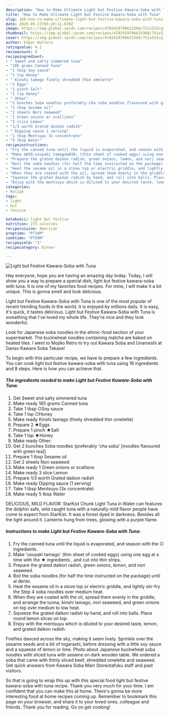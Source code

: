 ```yaml
---
description: "How to Make Ultimate Light but Festive Kawara-Soba with Tuna"
title: "How to Make Ultimate Light but Festive Kawara-Soba with Tuna"
slug: 168-how-to-make-ultimate-light-but-festive-kawara-soba-with-tuna
date: 2020-05-23T03:20:11.670Z
image: https://img-global.cpcdn.com/recipes/4702419796623360/751x532cq70/light-but-festive-kawara-soba-with-tuna-recipe-main-photo.jpg
thumbnail: https://img-global.cpcdn.com/recipes/4702419796623360/751x532cq70/light-but-festive-kawara-soba-with-tuna-recipe-main-photo.jpg
cover: https://img-global.cpcdn.com/recipes/4702419796623360/751x532cq70/light-but-festive-kawara-soba-with-tuna-recipe-main-photo.jpg
author: Edgar Walters
ratingvalue: 4.1
reviewcount: 8
recipeingredient:
- " Sweet and salty simmered tuna"
- "185 grams Canned tuna"
- "1 tbsp Soy sauce"
- "1 tsp Honey"
- " Kinshi tamago finely shredded thin omelette"
- "2 Eggs"
- "1 pinch Salt"
- "1 tsp Honey"
- " Other"
- "2 bunches Soba noodles preferably cha soba noodles flavoured with green tea"
- "1 tbsp Sesame oil"
- "2 sheets Nori seaweed"
- "1 Green onions or scallions"
- "3 slice Lemon"
- "1/3 worth Grated daikon radish"
- " Dipping sauce 1 serving"
- "1 tbsp Mentsuyu 3x concentrate"
- "5 tbsp Water"
recipeinstructions:
- "Fry the canned tuna until the liquid is evaporated, and season with the ○ ingredients."
- "Make &#39;usuyaki tamago&#39; (thin sheet of cooked eggs) using one egg at a time with the ★ ingredients , and cut into thin strips."
- "Prepare the grated daikon radish, green onions, lemon, and nori seaweed."
- "Boil the soba noodles (for half the time instructed on the package) until al dente."
- "Heat the sesame oil in a stove top or electric griddle, and lightly stir-fry the Step 4 soba noodles over medium heat."
- "When they are coated with the oil, spread them evenly in the griddle, and arrange the tunna, kinshi tamago, nori seaweed, and green onions on top over medium to low heat."
- "Squeeze the grated daikon radish by hand, and roll into balls. Place round lemon slices on top."
- "Enjoy with the mentsuyu which is diluted to your desired taste, lemon, and grated daikon radish."
categories:
- Recipe
tags:
- light
- but
- festive

katakunci: light but festive 
nutrition: 273 calories
recipecuisine: American
preptime: "PT16M"
cooktime: "PT59M"
recipeyield: "1"
recipecategory: Dinner

---
```



![Light but Festive Kawara-Soba with Tuna](https://img-global.cpcdn.com/recipes/4702419796623360/751x532cq70/light-but-festive-kawara-soba-with-tuna-recipe-main-photo.jpg)

Hey everyone, hope you are having an amazing day today. Today, I will show you a way to prepare a special dish, light but festive kawara-soba with tuna. It is one of my favorites food recipes. For mine, I will make it a bit unique. This is gonna smell and look delicious.

Light but Festive Kawara-Soba with Tuna is one of the most popular of recent trending foods in the world. It is enjoyed by millions daily. It is easy, it's quick, it tastes delicious. Light but Festive Kawara-Soba with Tuna is something that I've loved my whole life. They're nice and they look wonderful.

Look for Japanese soba noodles in the ethnic-food section of your supermarket. The buckwheat noodles containing matcha are baked on heated tiles. I went to Mojiko Retro to try out Kawara Soba and Unameshi at Ganso Kawara Soba Takase!


To begin with this particular recipe, we have to prepare a few ingredients. You can cook light but festive kawara-soba with tuna using 18 ingredients and 8 steps. Here is how you can achieve that.

<!--inarticleads1-->

##### The ingredients needed to make Light but Festive Kawara-Soba with Tuna:

1. Get  Sweet and salty simmered tuna
1. Make ready 185 grams Canned tuna
1. Take 1 tbsp ○Soy sauce
1. Take 1 tsp ○Honey
1. Make ready  Kinshi tamago (finely shredded thin omelette)
1. Prepare 2 ★Eggs
1. Prepare 1 pinch ★Salt
1. Take 1 tsp ★Honey
1. Make ready  Other:
1. Get 2 bunches Soba noodles (preferably &#39;cha soba&#39; [noodles flavoured with green tea])
1. Prepare 1 tbsp Sesame oil
1. Get 2 sheets Nori seaweed
1. Make ready 1 Green onions or scallions
1. Make ready 3 slice Lemon
1. Prepare 1/3 worth Grated daikon radish
1. Make ready  Dipping sauce (1 serving)
1. Take 1 tbsp Mentsuyu (3x concentrate)
1. Make ready 5 tbsp Water


DELICIOUS, MILD FLAVOR: StarKist Chunk Light Tuna in Water can features the dolphin safe, wild caught tuna with a naturally mild flavor people have come to expect from StarKist. It was a forest dyed in darkness. Besides all the light around it. Lanterns hung from trees, glowing with a purple flame. 

<!--inarticleads2-->

##### Instructions to make Light but Festive Kawara-Soba with Tuna:

1. Fry the canned tuna until the liquid is evaporated, and season with the ○ ingredients.
1. Make &#39;usuyaki tamago&#39; (thin sheet of cooked eggs) using one egg at a time with the ★ ingredients , and cut into thin strips.
1. Prepare the grated daikon radish, green onions, lemon, and nori seaweed.
1. Boil the soba noodles (for half the time instructed on the package) until al dente.
1. Heat the sesame oil in a stove top or electric griddle, and lightly stir-fry the Step 4 soba noodles over medium heat.
1. When they are coated with the oil, spread them evenly in the griddle, and arrange the tunna, kinshi tamago, nori seaweed, and green onions on top over medium to low heat.
1. Squeeze the grated daikon radish by hand, and roll into balls. Place round lemon slices on top.
1. Enjoy with the mentsuyu which is diluted to your desired taste, lemon, and grated daikon radish.


Fireflies danced across the sky, making it seem lively. Sprinkle over the sesame seeds and a bit of togarashi, before dressing with a little soy sauce and a squeeze of lemon or lime. Photo about Japanese buckwheat soba noodles with sliced tuna with sesame on dark wooden table. We ordered a soba that came with thinly sliced beef, shredded omelette and seaweed. Get quick answers from Kawara Soba Main Storeotafuku staff and past visitors. 

So that is going to wrap this up with this special food light but festive kawara-soba with tuna recipe. Thank you very much for your time. I am confident that you can make this at home. There's gonna be more interesting food at home recipes coming up. Remember to bookmark this page on your browser, and share it to your loved ones, colleague and friends. Thank you for reading. Go on get cooking!
